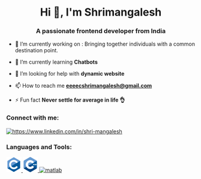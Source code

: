 <h1 align="center">Hi 👋, I'm Shrimangalesh</h1>
<h3 align="center">A passionate frontend developer from India</h3>

- 🔭 I’m currently working on : Bringing together individuals with a common destination point.

- 🌱 I’m currently learning **Chatbots**

- 🤝 I’m looking for help with **dynamic website**

- 📫 How to reach me **eeeecshrimangalesh@gmail.com**

- ⚡ Fun fact **Never settle for average in life 👌**

<h3 align="left">Connect with me:</h3>
<p align="left">
<a href="https://linkedin.com/in/https://www.linkedin.com/in/shri-mangalesh" target="blank"><img align="center" src="https://raw.githubusercontent.com/rahuldkjain/github-profile-readme-generator/master/src/images/icons/Social/linked-in-alt.svg" alt="https://www.linkedin.com/in/shri-mangalesh" height="30" width="40" /></a>
</p>

<h3 align="left">Languages and Tools:</h3>
<p align="left"> <a href="https://www.cprogramming.com/" target="_blank" rel="noreferrer"> <img src="https://raw.githubusercontent.com/devicons/devicon/master/icons/c/c-original.svg" alt="c" width="40" height="40"/> </a> <a href="https://www.w3schools.com/cpp/" target="_blank" rel="noreferrer"> <img src="https://raw.githubusercontent.com/devicons/devicon/master/icons/cplusplus/cplusplus-original.svg" alt="cplusplus" width="40" height="40"/> </a> <a href="https://www.mathworks.com/" target="_blank" rel="noreferrer"> <img src="https://upload.wikimedia.org/wikipedia/commons/2/21/Matlab_Logo.png" alt="matlab" width="40" height="40"/> </a> </p>

